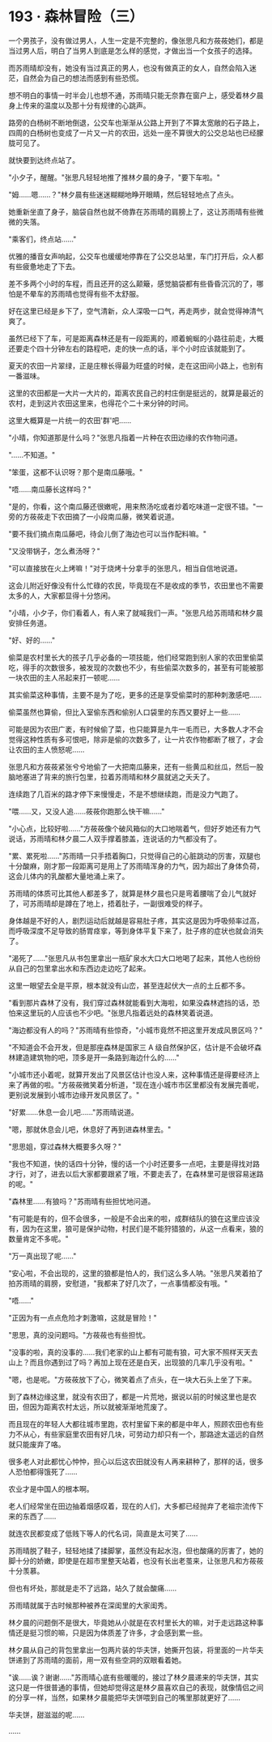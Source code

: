 <link rel="stylesheet" href="../styles/text.css" />
<h1>193 · 森林冒险（三）</h1>

一个男孩子，没有做过男人，人生一定是不完整的，像张思凡和方莜莜她们，都是当过男人后，明白了当男人到底是怎么样的感觉，才做出当一个女孩子的选择。

而苏雨晴却没有，她没有当过真正的男人，也没有做真正的女人，自然会陷入迷茫，自然会为自己的想法而感到有些恐慌。

想不明白的事情一时半会儿也想不通，苏雨晴只能无奈靠在窗户上，感受着林夕晨身上传来的温度以及那十分有规律的心跳声。

路旁的白杨树不断地倒退，公交车也渐渐从公路上开到了不算太宽敞的石子路上，四周的白杨树也变成了一片又一片的农田，远处一座不算很大的公交总站也已经朦胧可见了。

就快要到达终点站了。

"小夕子，醒醒。"张思凡轻轻地推了推林夕晨的身子，"要下车啦。"

"姆……嗯……？"林夕晨有些迷迷糊糊地睁开眼睛，然后轻轻地点了点头。

她重新坐直了身子，脑袋自然也就不倚靠在苏雨晴的肩膀上了，这让苏雨晴有些微微的失落。

"乘客们，终点站……"

优雅的播音女声响起，公交车也缓缓地停靠在了公交总站里，车门打开后，众人都有些疲惫地走了下去。

差不多两个小时的车程，而且还开的这么颠簸，感觉脑袋都有些昏昏沉沉的了，哪怕是不晕车的苏雨晴也觉得有些不太舒服。

好在这里已经是乡下了，空气清新，众人深吸一口气，再走两步，就会觉得神清气爽了。

虽然已经下了车，可是距离森林还是有一段距离的，顺着蜿蜒的小路往前走，大概还要走个四十分钟左右的路程吧，走的快一点的话，半个小时应该就能到了。

夏天的农田一片翠绿，正是庄稼长得最为旺盛的时候，走在这田间小路上，也别有一番滋味。

这里的农田都是一大片一大片的，距离农民自己的村庄倒是挺远的，就算是最近的农村，走到这片农田这里来，也得花个二十来分钟的时间。

这里大概算是一片统一的农田'群'吧……

"小晴，你知道那是什么吗？"张思凡指着一片种在农田边缘的农作物问道。

"……不知道。"

"笨蛋，这都不认识呀？那个是南瓜藤哦。"

"唔……南瓜藤长这样吗？"

"是的，你看，这个南瓜藤还很嫩呢，用来熬汤吃或者炒着吃味道一定很不错。"一旁的方莜莜走下农田摘了一小段南瓜藤，微笑着说道。

"要不我们摘点南瓜藤吧，待会儿倒了海边也可以当作配料嘛。"

"又没带锅子，怎么煮汤呀？"

"可以直接放在火上烤嘛！"对于烧烤十分拿手的张思凡，相当自信地说道。

这会儿附近好像没有什么忙碌的农民，毕竟现在不是收成的季节，农田里也不需要太多的人，大家都显得十分悠闲。

"小晴，小夕子，你们看着人，有人来了就喊我们一声。"张思凡给苏雨晴和林夕晨安排任务道。

"好、好的……"

偷菜是农村里长大的孩子几乎必备的一项技能，他们经常跑到别人家的农田里偷菜吃，得手的次数很多，被发现的次数也不少，有些偷菜次数多的，甚至有可能被那一块农田的主人吊起来打一顿呢……

其实偷菜这种事情，主要不是为了吃，更多的还是享受偷菜时的那种刺激感吧……

偷菜虽然也算偷，但比入室偷东西和偷别人口袋里的东西又要好上一些……

可能是因为农田广袤，有时候偷了菜，也只能算是九牛一毛而已，大多数人才不会觉得这种性质有多可恨吧，除非是偷的次数多了，让一片农作物都断了根了，才会让农田的主人愤怒呢……

张思凡和方莜莜紧张兮兮地偷了一大把南瓜藤来，还有一些黄瓜和丝瓜，然后一股脑地塞进了背来的旅行包里，拉着苏雨晴和林夕晨就逃之夭夭了。

连续跑了几百米的路才停下来慢慢走，不是不想继续跑，而是没力气跑了。

"喂……又，又没人追……莜莜你跑那么快干嘛……"

"小心点，比较好啦……"方莜莜像个破风箱似的大口地喘着气，但好歹她还有力气说话，苏雨晴和林夕晨二人双手撑着膝盖，连说话的力气都没有了。

"累、累死啦……"苏雨晴一只手捂着胸口，只觉得自己的心脏跳动的厉害，双腿也十分酸麻，刚才那一段距离可是用上了苏雨晴浑身的力气，因为超出了身体负荷，这会儿体内的乳酸都大量地涌上来了。

苏雨晴的体质可比其他人都差多了，就算是林夕晨也只是弯着腰喘了会儿气就好了，可苏雨晴却是蹲在了地上，捂着肚子，一副很难受的样子。

身体越是不好的人，剧烈运动后就越是容易肚子疼，其实这是因为呼吸频率过高，而呼吸深度不足导致的肠胃痉挛，等到身体平复下来了，肚子疼的症状也就会消失了。

"渴死了……"张思凡从书包里拿出一瓶矿泉水大口大口地喝了起来，其他人也纷纷从自己的包里拿出水和东西边走边吃了起来。

这里一眼望去全是平原，根本就没有山峦，甚至连起伏大一点的土丘都不多。

"看到那片森林了没有，我们穿过森林就能看到大海啦，如果没森林遮挡的话，恐怕来这里玩的人应该也不少吧。"张思凡指着远处的森林笑着说道。

"海边都没有人的吗？"苏雨晴有些惊奇，"小城市竟然不把这里开发成风景区吗？"

"不知道会不会开发，但是那座森林是国家三 A 级自然保护区，估计是不会破坏森林建造建筑物的吧，顶多是开一条路到海边什么的……"

"小城市还小着呢，就算开发出了风景区估计也没人来，这种事情还是得要经济上来了再做的啦。"方莜莜微笑着分析道，"现在连小城市市区里都没有发展完善呢，更别说发展到小城市边缘开发风景区了。"

"好累……休息一会儿吧……"苏雨晴说道。

"嗯，那就休息会儿吧，休息好了再到进森林里去。"

"思思姐，穿过森林大概要多久呀？"

"我也不知道，快的话四十分钟，慢的话一个小时还要多一点吧，主要是得找对路才行，对了，进去以后大家都要跟紧了哦，不要走丢了，在森林里可是很容易迷路的呢。"

"森林里……有狼吗？"苏雨晴有些担忧地问道。

"有可能是有的，但不会很多，一般是不会出来的啦，成群结队的狼在这里应该没有，因为在这里，狼可是保护动物，村民们是不能狩猎狼的，从这一点看来，狼的数量肯定不多呢。"

"万一真出现了呢……"

"安心啦，不会出现的，这里的狼都是怕人的，我们这么多人呐。"张思凡笑着拍了拍苏雨晴的肩膀，安慰道，"我都来了好几次了，一点事情都没有哦。"

"唔……"

"正因为有一点点危险才刺激嘛，这就是冒险！"

"思思，真的没问题吗。"方莜莜也有些担忧。

"没事的啦，真的没事的……我们老家的山上都有可能有狼，可大家不照样天天去山上？而且你遇到过了吗？再加上现在还是白天，出现狼的几率几乎没有啦。"

"嗯，也是呢。"方莜莜放下了心，微笑着点了点头，在一块大石头上坐了下来。

到了森林边缘这里，就没有农田了，都是一片荒地，据说以前的时候这里也是农田，但因为距离农村太远，所以就被渐渐地荒废了。

而且现在的年轻人大都往城市里跑，农村里留下来的都是中年人，照顾农田也有些力不从心，有些家庭里农田有好几块，可劳动力却只有一个，那路途太遥远的自然就只能废弃了咯。

很多老人对此都忧心忡忡，担心以后这农田就没有人再来耕种了，那样的话，很多人恐怕都得饿死了……

农业才是中国人的根本啊。

老人们经常坐在田边抽着烟感叹着，现在的人们，大多都已经抛弃了老祖宗流传下来的东西了……

就连农民都变成了低贱下等人的代名词，简直是太可笑了……

苏雨晴脱了鞋子，轻轻地揉了揉脚掌，虽然没有起水泡，但也酸痛的厉害了，她的脚十分的娇嫩，即使是在超市里整天站着，也没有长出老茧来，让张思凡和方莜莜十分羡慕。

但也有坏处，那就是走不了远路，站久了就会酸痛……

苏雨晴就属于古时候那种被养在深闺里的大家闺秀。

林夕晨的问题倒不是很大，毕竟她从小就是在农村里长大的嘛，对于走远路这种事情还是挺习惯的嘛，只是因为体质差了许多，才会感到累一些。

林夕晨从自己的背包里拿出一包两片装的华夫饼，她撕开包装，将里面的一片华夫饼递到了苏雨晴的面前，用一双有些空洞的双眼看着她。

"诶……诶？谢谢……"苏雨晴心底有些暖暖的，接过了林夕晨递来的华夫饼，其实这只是一件很普通的事情，但她却觉得这是林夕晨喜欢自己的表现，就像情侣之间的分享一样，当然，如果林夕晨能把华夫饼喂到自己的嘴里那就更好了……

华夫饼，甜滋滋的呢……

……

